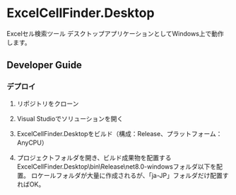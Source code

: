 ﻿# ExcelCellFinder.Desktop
Excelセル検索ツール
デスクトップアプリケーションとしてWindows上で動作します。
## Developer Guide
### デプロイ
1. リポジトリをクローン

1. Visual Studioでソリューションを開く

1. ExcelCellFinder.Desktopをビルド（構成：Release、プラットフォーム：AnyCPU）

1. プロジェクトフォルダを開き、ビルド成果物を配置する
ExcelCellFinder.Desktop\bin\Release\net8.0-windowsフォルダ以下を配置。
ロケールフォルダが大量に作成されるが、「ja-JP」フォルダだけ配置すればOK。
